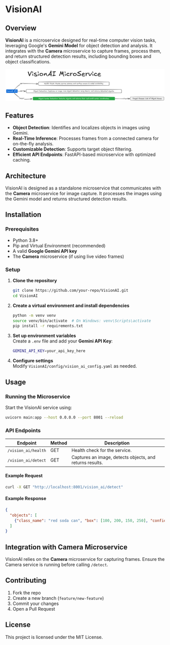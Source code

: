 # VisionAI

## Overview  
**VisionAI** is a microservice designed for real-time computer vision tasks, leveraging Google's **Gemini Model** for object detection and analysis. It integrates with the **Camera** microservice to capture frames, process them, and return structured detection results, including bounding boxes and object classifications.

![alt text](image.png)

## Features  
- **Object Detection**: Identifies and localizes objects in images using Gemini.  
- **Real-Time Inference**: Processes frames from a connected camera for on-the-fly analysis.  
- **Customizable Detection**: Supports target object filtering.  
- **Efficient API Endpoints**: FastAPI-based microservice with optimized caching.  

## Architecture  
VisionAI is designed as a standalone microservice that communicates with the **Camera** microservice for image capture. It processes the images using the Gemini model and returns structured detection results.  

## Installation  

### Prerequisites  
- Python 3.8+  
- Pip and Virtual Environment (recommended)  
- A valid **Google Gemini API key**  
- The **Camera** microservice (if using live video frames)  

### Setup  
1. **Clone the repository**  
   ```sh
   git clone https://github.com/your-repo/VisionAI.git  
   cd VisionAI  
   ```  
   
2. **Create a virtual environment and install dependencies**  
   ```sh
   python -m venv venv  
   source venv/bin/activate  # On Windows: venv\Scripts\activate  
   pip install -r requirements.txt  
   ```  
   
3. **Set up environment variables**  
   Create a `.env` file and add your **Gemini API Key**:  
   ```sh
   GEMINI_API_KEY=your_api_key_here  
   ```  
   
4. **Configure settings**  
   Modify `VisionAI/config/vision_ai_config.yaml` as needed.  

## Usage  

### Running the Microservice  
Start the VisionAI service using:  
```sh
uvicorn main:app --host 0.0.0.0 --port 8001 --reload  
```  

### API Endpoints  
| Endpoint               | Method | Description |
|------------------------|--------|-------------|
| `/vision_ai/health`    | GET    | Health check for the service. |
| `/vision_ai/detect`    | GET    | Captures an image, detects objects, and returns results. |

#### Example Request  
```sh
curl -X GET "http://localhost:8001/vision_ai/detect"  
```  

#### Example Response  
```json
{
  "objects": [
    {"class_name": "red soda can", "box": [100, 200, 150, 250], "confidence": 98.5}
  ]
}
```  

## Integration with Camera Microservice  
VisionAI relies on the **Camera** microservice for capturing frames. Ensure the Camera service is running before calling `/detect`.

## Contributing  
1. Fork the repo  
2. Create a new branch (`feature/new-feature`)  
3. Commit your changes  
4. Open a Pull Request  

## License  
This project is licensed under the MIT License.  